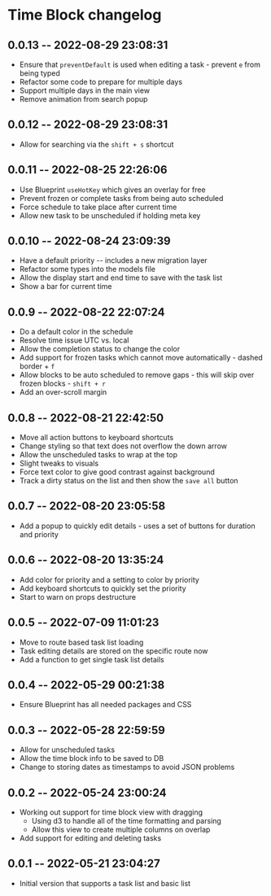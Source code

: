 # Time Block changelog

## 0.0.13 -- 2022-08-29 23:08:31

- Ensure that `preventDefault` is used when editing a task - prevent `e` from being typed
- Refactor some code to prepare for multiple days
- Support multiple days in the main view
- Remove animation from search popup

## 0.0.12 -- 2022-08-29 23:08:31

- Allow for searching via the `shift + s` shortcut

## 0.0.11 -- 2022-08-25 22:26:06

- Use Blueprint `useHotKey` which gives an overlay for free
- Prevent frozen or complete tasks from being auto scheduled
- Force schedule to take place after current time
- Allow new task to be unscheduled if holding meta key

## 0.0.10 -- 2022-08-24 23:09:39

- Have a default priority -- includes a new migration layer
- Refactor some types into the models file
- Allow the display start and end time to save with the task list
- Show a bar for current time

## 0.0.9 -- 2022-08-22 22:07:24

- Do a default color in the schedule
- Resolve time issue UTC vs. local
- Allow the completion status to change the color
- Add support for frozen tasks which cannot move automatically - dashed border + `f`
- Allow blocks to be auto scheduled to remove gaps - this will skip over frozen blocks - `shift + r`
- Add an over-scroll margin

## 0.0.8 -- 2022-08-21 22:42:50

- Move all action buttons to keyboard shortcuts
- Change styling so that text does not overflow the down arrow
- Allow the unscheduled tasks to wrap at the top
- Slight tweaks to visuals
- Force text color to give good contrast against background
- Track a dirty status on the list and then show the `save all` button

## 0.0.7 -- 2022-08-20 23:05:58

- Add a popup to quickly edit details - uses a set of buttons for duration and priority

## 0.0.6 -- 2022-08-20 13:35:24

- Add color for priority and a setting to color by priority
- Add keyboard shortcuts to quickly set the priority
- Start to warn on props destructure

## 0.0.5 -- 2022-07-09 11:01:23

- Move to route based task list loading
- Task editing details are stored on the specific route now
- Add a function to get single task list details

## 0.0.4 -- 2022-05-29 00:21:38

- Ensure Blueprint has all needed packages and CSS

## 0.0.3 -- 2022-05-28 22:59:59

- Allow for unscheduled tasks
- Allow the time block info to be saved to DB
- Change to storing dates as timestamps to avoid JSON problems

## 0.0.2 -- 2022-05-24 23:00:24

- Working out support for time block view with dragging
  - Using d3 to handle all of the time formatting and parsing
  - Allow this view to create multiple columns on overlap
- Add support for editing and deleting tasks

## 0.0.1 -- 2022-05-21 23:04:27

- Initial version that supports a task list and basic list
